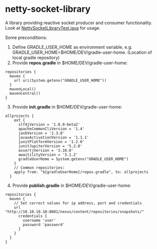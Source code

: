 # netty-socket-library
A library providing reactive socket producer and consumer functionality.
Look at <a href="https://github.com/cashol/netty-socket-library/blob/master/src/test/java/com/siemens/ra/ts/nettysocketlibrary/test/NettySocketLibraryTest.java">NettySocketLibraryTest.java</a> for usage.

Some preconditions:
1. Define GRADLE_USER_HOME as environment variable, e.g. GRADLE_USER_HOME=$HOME/DEV/gradle-user-home.
  (Location of local gradle repository)
2. Provide <strong>repos.gradle</strong> in $HOME/DEV/gradle-user-home:
<pre><code>repositories {
  maven { 
    url uri(System.getenv("GRADLE_USER_HOME"))
  }
  mavenLocal()
  mavenCentral()
}
</code></pre>
3. Provide <strong>init.gradle</strong> in $HOME/DEV/gradle-user-home:
<pre><code>allprojects {
    ext {
      slf4jVersion = '1.8.0-beta2'
      apacheCommonCliVersion = '1.4'
      jaxbVersion = '2.3.0'
      javaxActivationVersion = '1.1.1'
      junitPlatformVersion = '1.2.0'
      junitJupiterVersion = '5.2.0'
      assertjVersion = '3.10.0'
      awaitilityVersion = '3.1.2'
      gradleUserHome = System.getenv("GRADLE_USER_HOME")
    }
    // Common repositories:
    apply from: "${gradleUserHome}/repos.gradle", to: allprojects
  }
</code></pre>
4. Provide <strong>publish.gradle</strong> in $HOME/DEV/gradle-user-home:
<pre><code>repositories {
  maven {
    // Set correct values for ip address, port and credentials
    url "http://10.10.10.10:8081/nexus/content/repositories/snapshots/"
      credentials {
        username 'user'
        password 'password'
      }
    }
  }
}
</code></pre>
